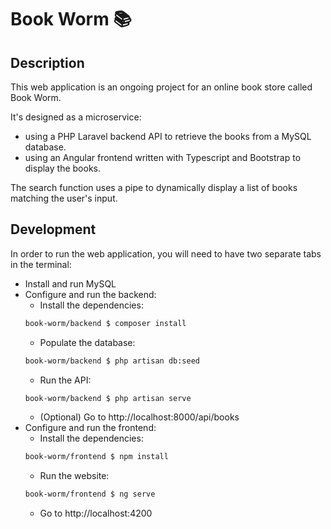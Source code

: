 # Book Worm :books:
## Description
This web application is an ongoing project for an online book store called Book Worm.

It's designed as a microservice:
- using a PHP Laravel backend API to retrieve the books from a MySQL database. 
- using an Angular frontend written with Typescript and Bootstrap to display the books.

The search function uses a pipe to dynamically display a list of books matching the user's input.

## Development
In order to run the web application, you will need to have two separate tabs in the terminal:

- Install and run MySQL
- Configure and run the backend:
    - Install the dependencies:
    ```bash
    book-worm/backend $ composer install
    ```
    - Populate the database:
    ```bash
    book-worm/backend $ php artisan db:seed
    ```
    - Run the API:
    ```bash
    book-worm/backend $ php artisan serve
    ```
    - (Optional) Go to http://localhost:8000/api/books
- Configure and run the frontend:
    - Install the dependencies:
    ```bash
    book-worm/frontend $ npm install
    ```
    - Run the website:
    ```bash
    book-worm/frontend $ ng serve
    ```
    - Go to http://localhost:4200
